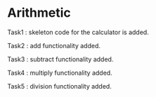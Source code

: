 
# Arithmetic

Task1 : skeleton code for the calculator is added.

Task2 : add functionality added.

Task3 : subtract functionality added.

Task4 : multiply functionality added.

Task5 : division functionality added.
